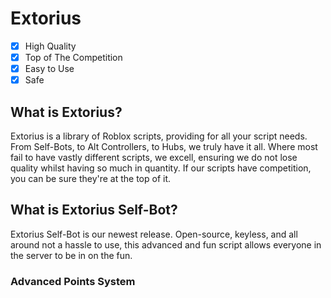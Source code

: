 # Extorius
- [x] High Quality
- [x] Top of The Competition
- [x] Easy to Use
- [x] Safe
## What is Extorius?

Extorius is a library of Roblox scripts, providing for all your script needs. From Self-Bots, to Alt Controllers, to Hubs, we truly have it all.
Where most fail to have vastly different scripts, we excell, ensuring we do not lose quality whilst having so much in quantity.
If our scripts have competition, you can be sure they're at the top of it.

## What is Extorius Self-Bot?

Extorius Self-Bot is our newest release. Open-source, keyless, and all around not a hassle to use, this advanced and fun script allows everyone in the server to be in on the fun.
### Advanced Points System
